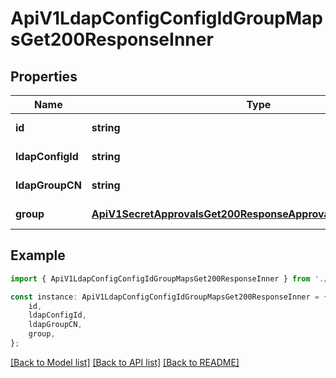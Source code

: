 # ApiV1LdapConfigConfigIdGroupMapsGet200ResponseInner


## Properties

Name | Type | Description | Notes
------------ | ------------- | ------------- | -------------
**id** | **string** |  | [default to undefined]
**ldapConfigId** | **string** |  | [default to undefined]
**ldapGroupCN** | **string** |  | [default to undefined]
**group** | [**ApiV1SecretApprovalsGet200ResponseApprovalsInnerEnvironment**](ApiV1SecretApprovalsGet200ResponseApprovalsInnerEnvironment.md) |  | [default to undefined]

## Example

```typescript
import { ApiV1LdapConfigConfigIdGroupMapsGet200ResponseInner } from './api';

const instance: ApiV1LdapConfigConfigIdGroupMapsGet200ResponseInner = {
    id,
    ldapConfigId,
    ldapGroupCN,
    group,
};
```

[[Back to Model list]](../README.md#documentation-for-models) [[Back to API list]](../README.md#documentation-for-api-endpoints) [[Back to README]](../README.md)
